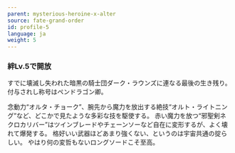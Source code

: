 ```yaml
---
parent: mysterious-heroine-x-alter
source: fate-grand-order
id: profile-5
language: ja
weight: 5
---
```


### 絆Lv.5で開放

すでに壊滅し失われた暗黒の騎士団ダーク・ラウンズに連なる最後の生き残り。
付与されし称号はペンドラゴン卿。

念動力“オルタ・チョーク”、腕先から魔力を放出する絶技“オルト・ライトニング”など、どこかで見たような多彩な技を駆使する。
赤い魔力を放つ“邪聖剣ネクロカリバー”はツインブレードやチェーンソーなど自在に変形するが、よく壊れて爆発する。
格好いい武器ほどあまり強くない、というのは宇宙共通の掟らしい。
やはり何の変哲もないロングソードこそ至高。

